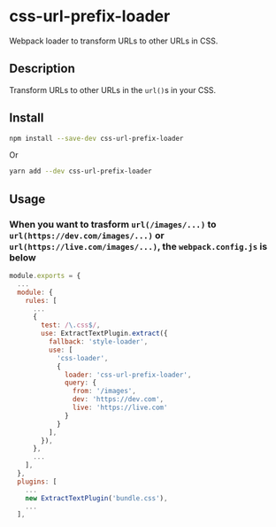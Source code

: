 # css-url-prefix-loader

Webpack loader to transform URLs to other URLs in CSS.

## Description

Transform URLs to other URLs in the `url()`s in your CSS.

## Install

```bash
npm install --save-dev css-url-prefix-loader
```

Or

```bash
yarn add --dev css-url-prefix-loader
```

## Usage

### When you want to trasform `url(/images/...)` to `url(https://dev.com/images/...)` or `url(https://live.com/images/...)`, the `webpack.config.js` is below

```javascript
module.exports = {
  ...
  module: {
    rules: [
      ...
      {
        test: /\.css$/,
        use: ExtractTextPlugin.extract({
          fallback: 'style-loader',
          use: [
            'css-loader',
            {
              loader: 'css-url-prefix-loader',
              query: {
                from: '/images',
                dev: 'https://dev.com',
                live: 'https://live.com'
              }
            }
          ],
        }),
      },
      ...
    ],
  },
  plugins: [
    ...
    new ExtractTextPlugin('bundle.css'),
    ...
  ],
```
